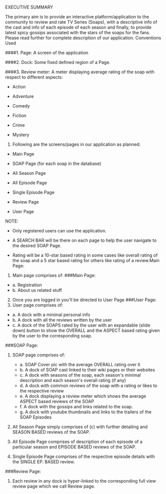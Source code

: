 EXECUTIVE SUMMARY

The primary aim is to provide an interactive platform/application to the community to review
and rate TV Series (Soaps), with a descriptive info of the cast and info of each episode of
each season and finally, to provide latest spicy gossips associated with the stars of the
soaps for the fans. Please read further for complete description of our application.
Conventions Used

####1. Page: A screen of the application
  
####2. Dock: Some fixed defined region of a Page.
  
####3. Review meter: A meter displaying average rating of the soap with respect to different aspects:
  
  * Action
  
  * Adventure
  
  * Comedy
  
  * Fiction
  
  * Crime
  
  * Mystery
  
1. Following are the screens/pages in our application as planned:

  * Main Page
  
  * SOAP Page (for each soap in the database)
  
  * All Season Page
  
  * All Episode Page
  
  * Single Episode Page
  
  * Review Page
  
  * User Page
  
NOTE:

  * Only registered users can use the application.
  
  * A SEARCH BAR will be there on each page to help the user navigate to the desired SOAP Page.
  
  * Rating will be a 10-star based rating in some cases like overall rating of the soap and a 5 star
based rating for others like rating of a review.Main Page:



1. Main page comprises of:
###Main Page:
  * a. Registration
  * b. About us related stuff



2. Once you are logged in you'll be directed to User Page
###User Page:
1. User page comprises of:
  * a. A dock with a minimal personal info
  * b. A dock with all the reviews written by the user
  * c. A dock of the SOAPS rated by the user with an expandable (slide down) button
to show the OVERALL and the ASPECT based rating given by the user to the corresponding soap.


###SOAP Page:
1. SOAP page comprises of:
   * a. SOAP Cover pic with the average OVERALL rating over it
   * b. A dock of SOAP cast linked to their wiki pages or their websites
   * c. A dock with seasons of the soap, each season's minimal description and each
season's overall rating (if any)
   * d. A dock with common reviews of the soap with a rating or likes to the respective
review
   * e. A dock displaying a review meter which shows the average ASPECT based
reviews of the SOAP
   * f. A dock with the gossips and links related to the soap.
   * g. A dock with youtube thumbnails and links to the trailers of the SOAP Episodes

2. All Season Page simply comprises of (c) with further detailing and SEASON BASED
reviews of the SOAP.
3. All Episode Page comprises of description of each episode of a particular season and
EPISODE BASED reviews of the SOAP.
4. Single Episode Page comprises of the respective episode details with the SINGLE EP.
BASED review.


###Review Page:
1. Each review in any dock is hyper-linked to the corresponding full view review page which
we call Review page.
